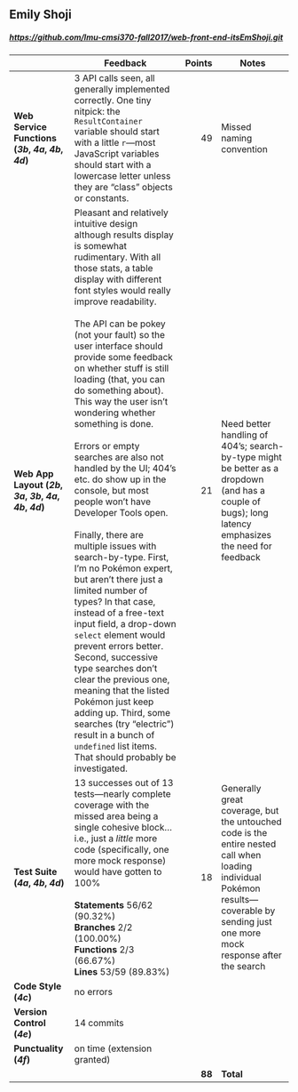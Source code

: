 

## Emily Shoji

##### https://github.com/lmu-cmsi370-fall2017/web-front-end-itsEmShoji.git

| | Feedback | Points | Notes |
| --- | --- | ---: | --- |
| **Web Service Functions (_3b_, _4a_, _4b_, _4d_)** | 3 API calls seen, all generally implemented correctly. One tiny nitpick: the `ResultContainer` variable should start with a little `r`—most JavaScript variables should start with a lowercase letter unless they are “class” objects or constants. | 49 | Missed naming convention |
| **Web App Layout (_2b_, _3a_, _3b_, _4a_, _4b_, _4d_)** | Pleasant and relatively intuitive design although results display is somewhat rudimentary. With all those stats, a table display with different font styles would really improve readability.<br><br>The API can be pokey (not your fault) so the user interface should provide some feedback on whether stuff is still loading (that, you can do something about). This way the user isn’t wondering whether something is done.<br><br>Errors or empty searches are also not handled by the UI; 404’s etc. do show up in the console, but most people won’t have Developer Tools open.<br><br>Finally, there are multiple issues with search-by-type. First, I’m no Pokémon expert, but aren’t there just a limited number of types? In that case, instead of a free-text input field, a drop-down `select` element would prevent errors better. Second, successive type searches don’t clear the previous one, meaning that the listed Pokémon just keep adding up. Third, some searches (try “electric”) result in a bunch of `undefined` list items. That should probably be investigated. | 21 | Need better handling of 404’s; search-by-type might be better as a dropdown (and has a couple of bugs); long latency emphasizes the need for feedback |
| **Test Suite (_4a_, _4b_, _4d_)** | 13 successes out of 13 tests—nearly complete coverage with the missed area being a single cohesive block…i.e., just a _little_ more code (specifically, one more mock response) would have gotten to 100%<br><br>**Statements** 56/62 (90.32%)<br>**Branches** 2/2 (100.00%)<br>**Functions** 2/3 (66.67%)<br>**Lines** 53/59 (89.83%) | 18 | Generally great coverage, but the untouched code is the entire nested call when loading individual Pokémon results—coverable by sending just one more mock response after the search
| **Code Style (_4c_)** | no errors |  |  |
| **Version Control (_4e_)** | 14 commits |  |  |
| **Punctuality (_4f_)** | on time (extension granted) |  |  |
|  |  | **88** | **Total** |
